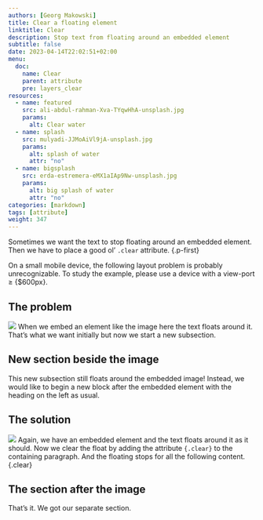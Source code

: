 ```yaml
---
authors: [Georg Makowski]
title: Clear a floating element
linktitle: Clear
description: Stop text from floating around an embedded element
subtitle: false
date: 2023-04-14T22:02:51+02:00 
menu:
  doc:
    name: Clear
    parent: attribute
    pre: layers_clear
resources:
  - name: featured
    src: ali-abdul-rahman-Xva-TYqwHhA-unsplash.jpg
    params:
      alt: Clear water
  - name: splash
    src: mulyadi-JJMoAiVl9jA-unsplash.jpg
    params: 
      alt: splash of water
      attr: "no"
  - name: bigsplash
    src: erda-estremera-eMX1aIAp9Nw-unsplash.jpg
    params: 
      alt: big splash of water
      attr: "no"
categories: [markdown]
tags: [attribute]
weight: 347
---
```


Sometimes we want the text to stop floating around an embedded element. Then we have to place a good ol’ `.clear` attribute.
{.p-first}
<!--more-->

On a small mobile device, the following layout problem is probably unrecognizable. To study the example, please use a device with a view-port &ge; {$600px}.

## The problem

![](splash?size=small) When we embed an element like the image here the text floats around it. That’s what we want initially but now we start a new subsection.

## New section beside the image

This new subsection still floats around the embedded image! Instead, we would like to begin a new block after the embedded element with the heading on the left as usual.

## The solution

![](bigsplash?size=small) Again, we have an embedded element and the text floats around it as it should. Now we clear the float by adding the attribute `{.clear}` to the containing paragraph. And the floating stops for all the following content.
{.clear}

## The section after the image

That’s it. We got our separate section.

